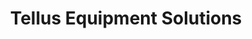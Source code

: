 ---
title: "Tellus Equipment Solutions"
url: /fredericksburg/tellus-equipment-solutions/
shop: general
---